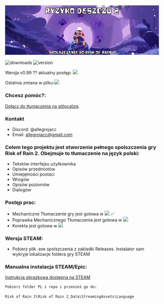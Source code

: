 
![Logo](ryzyko-deszczu.png)

![downloads](https://img.shields.io/github/downloads/allegrojacc/Risk-of-Rain-2-PL/total?label=Pobrano) ![version](https://img.shields.io/github/v/release/allegrojacc/Risk-of-Rain-2-PL?label=Aktualna%20wersja%20spolszczenia)


Wersja v0.99 ?? aktualny postęp: ![](https://geps.dev/progress/10)

Ostatnia zmiana w pliku:![](https://img.shields.io/badge/06.08.2024-14%3A21-red)

### Chcesz pomóc?:
[Dołącz do tłumaczenia na gitlocalize](https://gitlocalize.com/repo/9490/).

### Kontakt
* Discord: @allegrojacc
* Email: allegrojacc@gmail.com


### Celem tego projektu jest stworzenie pełnego spolszczenia gry Risk of Rain 2. Obejmuje to tłumaczenie na język polski:

* Tekstów interfejsu użytkownika
* Opisów przedmiotów
* Umiejętności postaci
* Wrogów
* Opisów poziomów
* Dialogów

### Postęp prac:

* Mechaniczne Tłumaczenie gry jest gotowa w ![](https://geps.dev/progress/100) ✅
* Poprawka Mechanicznego Tłumaczenia jest gotowa w ![](https://geps.dev/progress/60)
* Korekta jest gotowa w ![](https://geps.dev/progress/20)



### Wersja STEAM:



* Pobierz plik .exe spolszczenia z zakladki Releases. Instalator sam wykryje lokalizacje foldera gry STEAM



 ### Manualna instalacja STEAM/Epic:

[Instrukcja obrazkowa dostępna na STEAM](https://steamcommunity.com/sharedfiles/filedetails/?id=3235200757 'Instrukcja Steam')

```
Pobierz folder PL z repo i przenieś go do:

Risk of Rain 2\Risk of Rain 2_Data\StreamingAssets\Language
```
    